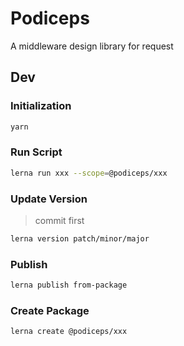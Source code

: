 # Podiceps

A middleware design library for request

## Dev

### Initialization

```bash
yarn
```

### Run Script

```bash
lerna run xxx --scope=@podiceps/xxx
```

### Update Version

> commit first

```bash
lerna version patch/minor/major
```

### Publish

```bash
lerna publish from-package
```

### Create Package

```bash
lerna create @podiceps/xxx
```
